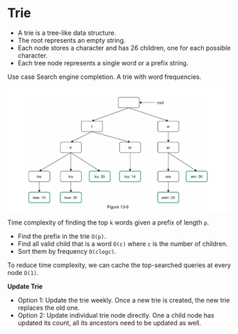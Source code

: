# Trie

- A trie is a tree-like data structure. 
- The root represents an empty string. 
- Each node stores a character and has 26 children, one for each possible character. 
- Each tree node represents a single word or a prefix string.

Use case Search engine completion. A trie with word frequencies.

![img_1.png](freq.png)

Time complexity of finding the top `k` words given a prefix of length `p`.

- Find the prefix in the trie `O(p)`.
- Find all valid child that is a word `O(c)` where `c` is the number of children.
- Sort them by frequency `O(clogc)`.

To reduce time complexity, we can cache the top-searched queries at every node `O(1)`.

**Update Trie**

- Option 1: Update the trie weekly. Once a new trie is created, the new trie replaces the old one.
- Option 2: Update individual trie node directly. One a child node has updated its count, all its ancestors need to be updated as well.